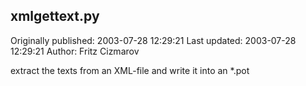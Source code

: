 ## xmlgettext.py 
Originally published: 2003-07-28 12:29:21 
Last updated: 2003-07-28 12:29:21 
Author: Fritz Cizmarov 
 
extract the texts from an XML-file and write it into an *.pot